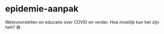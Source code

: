 # epidemie-aanpak
Wetsvoorstellen en educatie over COVID en verder. Hoe moeilijk kan het zijn heh? 😅
